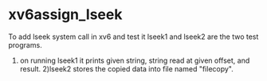 # xv6assign_lseek
To add lseek system call in xv6 and test it
lseek1 and lseek2 are the two test programs.
1) on running lseek1 it prints given string, string read at given offset, and result.
2)lseek2 stores the copied data into file named "filecopy".
